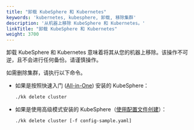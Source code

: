 ```yaml
---
title: "卸载 KubeSphere 和 Kubernetes"
keywords: 'kubernetes, kubesphere, 卸载, 移除集群'
description: '从机器上移除 KubeSphere 和 Kubernetes。'
linkTitle: "卸载 KubeSphere 和 Kubernetes"
weight: 3700
---
```


卸载 KubeSphere 和 Kubernetes 意味着将其从您的机器上移除。该操作不可逆，且不会进行任何备份。请谨慎操作。

如需删除集群，请执行以下命令。

- 如果是按照快速入门 ([All-in-One](../../quick-start/all-in-one-on-linux/)) 安装的 KubeSphere：

    ```bash
    ./kk delete cluster
    ```

- 如果是使用高级模式安装的 KubeSphere（[使用配置文件创建](../introduction/multioverview/)）：

    ```bash
    ./kk delete cluster [-f config-sample.yaml]
    ```
